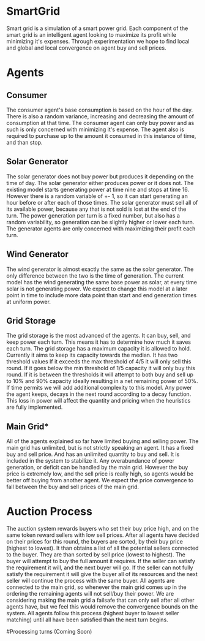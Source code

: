 # SmartGrid
Smart grid is a simulation of a smart power grid. Each component of the smart grid is an intelligent agent looking to maximize its profit while minimizing it's expenses. Through experimentation we hope to find local and global and local convergence on agent buy and sell prices.

# Agents

## Consumer
The consumer agent's base consumption is based on the hour of the day. There is also a random variance, increasing and decreasing the amount of consumption at that time. The consumer agent can only buy power and as such is only concerned with minimizing it's expense. The agent also is required to purchase up to the amount it consumed in this instance of time, and than stop.

## Solar Generator
The solar generator does not buy power but produces it depending on the time of day. The solar generator either produces power or it does not. The existing model starts generating power at time nine and stops at time 16. However there is a random variable of +- 1, so it can start generating an hour before or after each of those times. The solar generator must sell all of its available power, because any that is not sold is lost at the end of the turn. The power generation per turn is a fixed number, but also has a random variability, so generation can be slightly higher or lower each turn. The generator agents are only concerned with maximizing their profit each turn.

## Wind Generator
The wind generator is almost exactly the same as the solar generator. The only difference between the two is the time of generation. The current model has the wind generating the same base power as solar, at every time solar is not generating power. We expect to change this model at a later point in time to include more data point than start and end generation times at uniform power.
 
## Grid Storage
The grid storage is the most advanced of the agents. It can buy, sell, and keep power each turn. This means it has to determine how much it saves each turn.  The grid storage has a maximum capacity it is allowed to hold. Currently it aims to keep its capacity towards the median. It has two threshold values If it exceeds the max threshold of 4/5 it will only sell this round. If it goes below the min threshold of 1/5 capacity it will only buy this round. If it is between the thresholds it will attempt to both buy and sell up to 10% and 90% capacity ideally  resulting in a net remaining power of 50%. If time permits we will add additional complexity to this model.  Any power the agent keeps, decays in the next round according to a decay function. This loss in power will affect the quantity and pricing when the heuristics are fully implemented. 

## Main Grid*
All of the agents explained so far have limited buying and selling power. The main grid has unlimited, but is not strictly speaking an agent. It has a fixed buy and sell price. And has an unlimited quantity to buy and sell. It is included in the system to stabilize it. Any overabundance of power generation, or deficit can be handled by the main grid. However the buy price is extremely low, and the sell price is really high, so agents would be better off buying from another agent.  We expect the price convergence to fall between the buy and sell prices of the main grid.

# Auction Process
The auction system rewards buyers who set their buy price high, and on the same token reward sellers with low sell prices.  After all agents have decided on their prices for this round, the buyers are sorted, by their buy price (highest to lowest). It than obtains a list of all the potential sellers connected to the buyer. They are than sorted by sell price (lowest to highest). The buyer will attempt to buy the full amount it requires. If the seller can satisfy the requirement it will, and the next buyer will go. If the seller can not fully satisfy the requirement it will give the buyer all of its resources and the next seller will continue the process with the same buyer. All agents are connected to the main grid, so whenever the main grid comes up in the ordering the remaining agents will not sell/buy their power. We are considering making the main grid a failsafe that can only sell after all other agents have, but we feel this would remove the convergence bounds on the system. All agents follow this process (highest buyer to lowest seller matching) until all have been satisfied than the next turn begins.

#Processing turns (Coming Soon)
